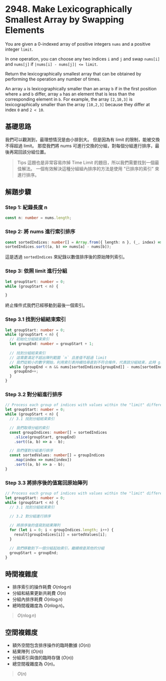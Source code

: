 # 2948. Make Lexicographically Smallest Array by Swapping Elements

You are given a 0-indexed array of positive integers `nums` and a positive integer `limit`.

In one operation, you can choose any two indices `i` and `j` and swap `nums[i]` and `nums[j]` 
if `|nums[i] - nums[j]| <= limit`.

Return the lexicographically smallest array that can be obtained by performing the operation any number of times.

An array `a` is lexicographically smaller than an array `b` 
if in the first position where `a` and `b` differ, 
array `a` has an element that is less than the corresponding element in `b`. 
For example, the array `[2,10,3]` is lexicographically smaller than the array `[10,2,3]` because 
they differ at index `0` and `2 < 10`.

## 基礎思路

我們可以觀測到，最理想情況是由小排到大。
但是因為有 limit 的限制，能被交換不得超過 limit。
那麼我們將 nums 可進行交換的分組，對每個分組進行排序，最後再寫回該分組位置。

> Tips
> 這題也是非常容易炸掉 Time Limit 的題目，所以我們需要找到一個最佳解法。
> 一個有效解決這種分組組內排序的方法是使用 "已排序的索引" 來進行排序。

## 解題步驟

### Step 1: 紀錄長度 n

```typescript
const n: number = nums.length;
```

### Step 2: 將 nums 進行索引排序

```typescript
const sortedIndices: number[] = Array.from({ length: n }, (_, index) => index);
sortedIndices.sort((a, b) => nums[a] - nums[b]);
```
這是透過 `sortedIndices` 來紀錄以數值排序後的原始陣列索引。

### Step 3: 依照 limit 進行分組

```typescript
let groupStart: number = 0;
while (groupStart < n) {

}
```
終止條件式我們已經移動到最後一個索引。

### Step 3.1 找到分組結束索引

```typescript
let groupStart: number = 0;
while (groupStart < n) {
  // 初始化分組結束索引
  let groupEnd: number = groupStart + 1;
  
  // 找到分組結束索引
  // 這需要滿足不超出陣列範圍 `n` 且差值不超過 limit
  // 我們從較小的數字開始，利用索引表持續找尋直到不符合條件，代表該分組結束，此時 groupEnd 即為分組結束索引
  while (groupEnd < n && nums[sortedIndices[groupEnd]] - nums[sortedIndices[groupEnd - 1]] <= limit) {
    groupEnd++;
  }
}
```

### Step 3.2 對分組進行排序

```typescript
// Process each group of indices with values within the "limit" difference
let groupStart: number = 0;
while (groupStart < n) {
  // 3.1 找到分組結束索引

  // 我們取得分組的索引
  const groupIndices: number[] = sortedIndices
    .slice(groupStart, groupEnd)
    .sort((a, b) => a - b);

  // 我們僅對分組進行排序
  const sortedValues: number[] = groupIndices
    .map(index => nums[index])
    .sort((a, b) => a - b);
}
```

### Step 3.3 將排序後的值寫回原始陣列

```typescript
// Process each group of indices with values within the "limit" difference
let groupStart: number = 0;
while (groupStart < n) {
  // 3.1 找到分組結束索引

  // 3.2 對分組進行排序
  
  // 將排序後的值寫到結果陣列
  for (let i = 0; i < groupIndices.length; i++) {
    result[groupIndices[i]] = sortedValues[i];
  }

  // 我們移動到下一個分組起始索引，繼續檢查其他的分組
  groupStart = groupEnd;
}
```

## 時間複雜度

- 排序索引的操作耗費 $O(n \log n)$
- 分組和結果更新共耗費 $O(n)$
- 分組內排序耗費 $O(n \log n)$
- 總時間複雜度為 $O(n \log n)$。


> $O(n \log n)$

## 空間複雜度

- 額外空間包含排序操作的臨時數據 ($O(n)$)
- 結果陣列 ($O(n)$)
- 分組索引與值的臨時存儲 ($O(n)$)
- 總空間複雜度為 $O(n)$。

> $O(n)$
